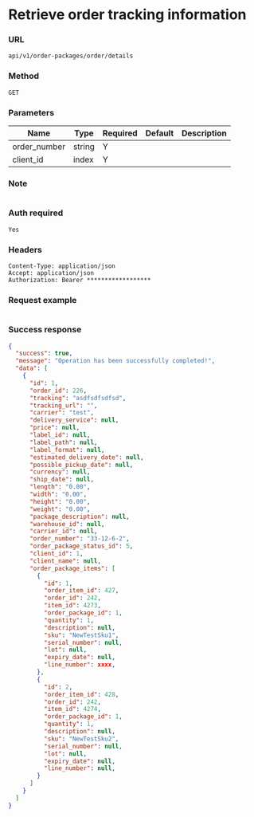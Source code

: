 # Retrieve order tracking information

### URL

```text
api/v1/order-packages/order/details
```

### Method

```text
GET
```

### Parameters

| Name         | Type   | Required | Default | Description |
|--------------|--------|----------|---------|-------------|
| order_number | string | Y        |         |             |
| client_id    | index  | Y        |         |             |

### Note

```text

```

### Auth required

```text
Yes
```

### Headers

```text
Content-Type: application/json
Accept: application/json
Authorization: Bearer ******************
```

### Request example

```json

```

### Success response

```json
{
  "success": true,
  "message": "Operation has been successfully completed!",
  "data": [
    {
      "id": 1,
      "order_id": 226,
      "tracking": "asdfsdfsdfsd",
      "tracking_url": "",
      "carrier": "test",
      "delivery_service": null,
      "price": null,
      "label_id": null,
      "label_path": null,
      "label_format": null,
      "estimated_delivery_date": null,
      "possible_pickup_date": null,
      "currency": null,
      "ship_date": null,
      "length": "0.00",
      "width": "0.00",
      "height": "0.00",
      "weight": "0.00",
      "package_description": null,
      "warehouse_id": null,
      "carrier_id": null,
      "order_number": "33-12-6-2",
      "order_package_status_id": 5,
      "client_id": 1,
      "client_name": null,
      "order_package_items": [
        {
          "id": 1,
          "order_item_id": 427,
          "order_id": 242,
          "item_id": 4273,
          "order_package_id": 1,
          "quantity": 1,
          "description": null,
          "sku": "NewTestSku1",
          "serial_number": null,
          "lot": null,
          "expiry_date": null,
          "line_number": xxxx,
        },
        {
          "id": 2,
          "order_item_id": 428,
          "order_id": 242,
          "item_id": 4274,
          "order_package_id": 1,
          "quantity": 1,
          "description": null,
          "sku": "NewTestSku2",
          "serial_number": null,
          "lot": null,
          "expiry_date": null,
          "line_number": null,
        }
      ]
    }
  ]
}
```
